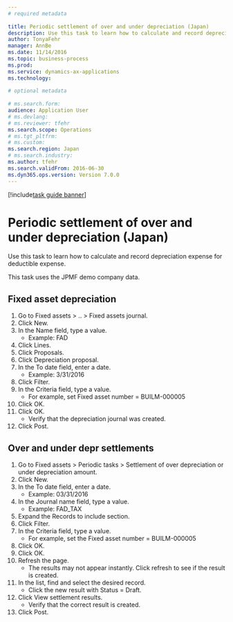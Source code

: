 ```yaml
--- 
# required metadata 
 
title: Periodic settlement of over and under depreciation (Japan)
description: Use this task to learn how to calculate and record depreciation expense for deductible expense. 
author: TonyaFehr 
manager: AnnBe 
ms.date: 11/14/2016
ms.topic: business-process 
ms.prod:  
ms.service: dynamics-ax-applications 
ms.technology:  
 
# optional metadata 
 
# ms.search.form:   
audience: Application User 
# ms.devlang:  
# ms.reviewer: tfehr 
ms.search.scope: Operations 
# ms.tgt_pltfrm:  
# ms.custom:  
ms.search.region: Japan
# ms.search.industry: 
ms.author: tfehr 
ms.search.validFrom: 2016-06-30 
ms.dyn365.ops.version: Version 7.0.0 
---
```


[!include[task guide banner](.../includes/task-guide-banner.md)]

# Periodic settlement of over and under depreciation (Japan)

Use this task to learn how to calculate and record depreciation expense for deductible expense.

This task uses the JPMF demo company data.



## Fixed asset depreciation
1. Go to Fixed assets > .. > Fixed assets journal.
2. Click New.
3. In the Name field, type a value.
    * Example: FAD  
4. Click Lines.
5. Click Proposals.
6. Click Depreciation proposal.
7. In the To date field, enter a date.
    * Example: 3/31/2016  
8. Click Filter.
9. In the Criteria field, type a value.
    * For example, set Fixed asset number = BUILM-000005  
10. Click OK.
11. Click OK.
    * Verify that the depreciation journal  was created.  
12. Click Post.

## Over and under depr settlements
1. Go to Fixed assets > Periodic tasks > Settlement of over depreciation or under depreciation amount.
2. Click New.
3. In the To date field, enter a date.
    * Example: 03/31/2016  
4. In the Journal name field, type a value.
    * Example: FAD_TAX  
5. Expand the Records to include section.
6. Click Filter.
7. In the Criteria field, type a value.
    * For example, set the Fixed asset number = BUILM-000005  
8. Click OK.
9. Click OK.
10. Refresh the page.
    * The results may not appear instantly. Click refresh to see if the result is created.  
11. In the list, find and select the desired record.
    * Click the new result with Status = Draft.  
12. Click View settlement results.
    * Verify that the correct result is created.  
13. Click Post.

